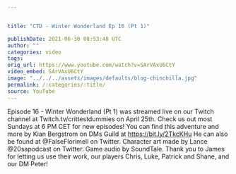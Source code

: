 ```yaml
---


title: "CTD - Winter Wonderland Ep 16 (Pt 1)"

publishDate: 2021-06-30 08:53:48 UTC
author: ""
categories: video
tags: 
orig_url: https://www.youtube.com/watch?v=SArVAxU6CtY
video_embed: SArVAxU6CtY
image: "../../../assets/images/defaults/blog-chinchilla.jpg"
permalink: /:categories/:title/
source: YouTube
---
```

Episode 16 - Winter Wonderland (Pt 1) was streamed live on our Twitch channel at Twitch.tv/crittestdummies on April 25th. Check us out most Sundays at 6 PM CET for new episodes! You can find this adventure and more by Kian Bergstrom on DMs Guild at https://bit.ly/2TkcKHu He can also be found at @FalseFlorimell on Twitter. Character art made by Lance @20sapodcast on Twitter. Game audio by SoundTale. Thank you to James for letting us use their work, our players Chris, Luke, Patrick and Shane, and our DM Peter!